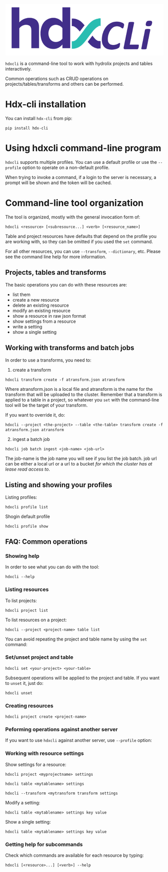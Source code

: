 [![](images/hdxcli.png)](https://github.com/hydrolix/hdx-cli)


`hdxcli` is a command-line tool to work with hydrolix projects and tables
interactively.

Common operations such as CRUD operations on projects/tables/transforms 
and others  can be performed.

# Hdx-cli installation

You can install `hdx-cli` from pip:

```shell
pip install hdx-cli
```

# Using hdxcli command-line program

`hdxcli` supports multiple profiles. You can use a default profile or
use the `--profile` option to operate on a non-default profile.

When trying to invoke a command, if a login to the server is necessary, 
a prompt will be shown and the token will be cached.


# Command-line tool organization

The tool is organized, mostly with the general invocation form of:

```shell
hdxcli <resource> [<subresource...] <verb> [<resource_name>]
```

Table and project resources have defaults that depend on the profile you are working with,
so they can be omitted if you used the `set` command.

For all other resources, you can use `--transform`, `--dictionary`, etc. Please see the
command line help for more information.

## Projects, tables and transforms

The basic operations you can do with these resources are:

- list them
- create a new resource
- delete an existing resource
- modify an existing resource
- show a resource in raw json format
- show settings from a resource
- write a setting
- show a single setting

## Working with transforms and batch jobs

In order to use a transforms, you need to:

1. create a transform


``` shell
hdxcli transform create -f atransform.json atransform
```

Where atransform.json is a local file and atransform is the 
name for the transform that will be uploaded to the cluster. 
Remember that a transform is applied to a table in a project, 
so whatever you `set` with the 
command-line tool will be the target of your transform.

If you want to override it, do:

``` shell
hdxcli --project <the-project> --table <the-table> transform create -f atransform.json atransform
```


2. ingest a batch job

``` shell
hdxcli job batch ingest <job-name> <job-url>
```

The job-name is the job name you will see if you list the job batch. job url can be either a local url or a url
to a bucket *for which the cluster has at lease read access to*.


## Listing and showing your profiles 

Listing profiles:


``` shell
hdxcli profile list
```

Shogin default profile

``` shell
hdxcli profile show
```



## FAQ: Common operations

### Showing help 

In order to see what you can do with the tool:

``` shell
hdxcli --help
```

### Listing resources

To list projects:

``` shell
hdxcli project list
```

To list resources on a project:

``` shell
hdxcli --project <project-name> table list
```


You can avoid repeating the project and table name by using the `set` command:


### Set/unset project and table

``` shell
hdxcli set <your-project> <your-table>
```

Subsequent operations will be applied to the project and table. If you want to `unset`
it, just do:

``` shell
hdxcli unset
```


### Creating resources

``` shell
hdxcli project create <project-name>
```


### Peforming operations against another server

If you want to use `hdxcli` against another server, use `--profile` option:


### Working with resource settings

Show settings for a resource:

``` shell
hdxcli project <myprojectname> settings
```

``` shell
hdxcli table <mytablename> settings
```

``` shell
hdxcli --transform <mytransform transform settings
```


Modify a setting:

``` shell
hdxcli table <mytablename> settings key value
```

Show a single setting:

``` shell
hdxcli table <mytablename> settings key value
```



### Getting help for subcommands

Check which commands are available for each resource by typing:


```
hdxcli [<resource>...] [<verb>] --help
```
